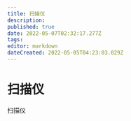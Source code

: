 ```yaml
---
title: 扫描仪
description: 
published: true
date: 2022-05-07T02:32:17.277Z
tags: 
editor: markdown
dateCreated: 2022-05-05T04:23:03.029Z
---
```


# 扫描仪
扫描仪